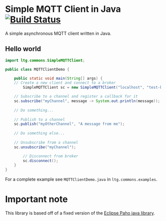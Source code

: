 # Simple MQTT Client in Java [![Build Status](https://travis-ci.org/ltg-uic/simple-java-mqtt-client.svg?branch=master)](https://travis-ci.org/ltg-uic/simple-java-mqtt-client)

A simple asynchronous MQTT client written in Java.  

## Hello world

```java
import ltg.commons.SimpleMQTTClient;

public class MQTTClientDemo {

	public static void main(String[] args) {
    // Create a new client and connect to a broker
		SimpleMQTTClient sc = new SimpleMQTTClient("localhost", "test-bot");

    // Subscribe to a channel and register a callback for it
    sc.subscribe("myChannel", message -> System.out.println(message));
    
    // Do something...
    
    // Publish to a channel
    sc.publish("myOtherChannel", "A message from me");
    
    // Do something else...
    
    // Unsubscribe from a channel
    sc.unsubscribe("myChannel");

		// Disconnect from broker
		sc.disconnect();
	}
}

```

For a complete example see `MQTTClientDemo.java` in `ltg.commons.examples`.

# Important note
This library is based off of a fixed version of the [Eclipse Paho java library](http://www.eclipse.org/paho/clients/java/).

